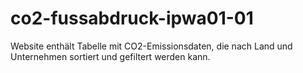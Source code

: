 # co2-fussabdruck-ipwa01-01
Website enthält Tabelle mit CO2-Emissionsdaten, die nach Land und Unternehmen sortiert und gefiltert werden kann.
